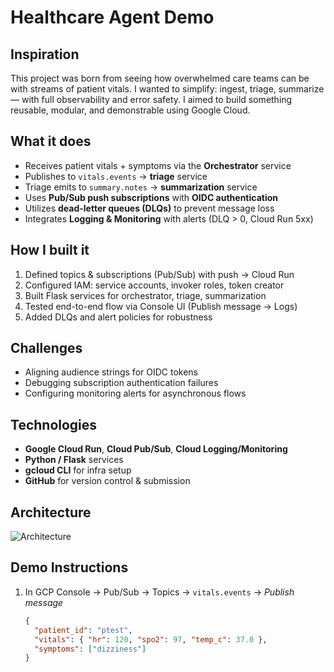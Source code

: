 # Healthcare Agent Demo

## Inspiration
This project was born from seeing how overwhelmed care teams can be with streams of patient vitals. I wanted to simplify: ingest, triage, summarize — with full observability and error safety. I aimed to build something reusable, modular, and demonstrable using Google Cloud.

## What it does
- Receives patient vitals + symptoms via the **Orchestrator** service  
- Publishes to `vitals.events` → **triage** service  
- Triage emits to `summary.notes` → **summarization** service  
- Uses **Pub/Sub push subscriptions** with **OIDC authentication**  
- Utilizes **dead-letter queues (DLQs)** to prevent message loss  
- Integrates **Logging & Monitoring** with alerts (DLQ > 0, Cloud Run 5xx)  

## How I built it
1. Defined topics & subscriptions (Pub/Sub) with push → Cloud Run  
2. Configured IAM: service accounts, invoker roles, token creator  
3. Built Flask services for orchestrator, triage, summarization  
4. Tested end-to-end flow via Console UI (Publish message → Logs)  
5. Added DLQs and alert policies for robustness  

## Challenges
- Aligning audience strings for OIDC tokens  
- Debugging subscription authentication failures  
- Configuring monitoring alerts for asynchronous flows  

## Technologies
- **Google Cloud Run**, **Cloud Pub/Sub**, **Cloud Logging/Monitoring**  
- **Python / Flask** services  
- **gcloud CLI** for infra setup  
- **GitHub** for version control & submission  

## Architecture
![Architecture](diagrams/architecture.png)

## Demo Instructions
1. In GCP Console → Pub/Sub → Topics → `vitals.events` → *Publish message*
   ```json
   {
     "patient_id": "ptest",
     "vitals": { "hr": 120, "spo2": 97, "temp_c": 37.0 },
     "symptoms": ["dizziness"]
   }
